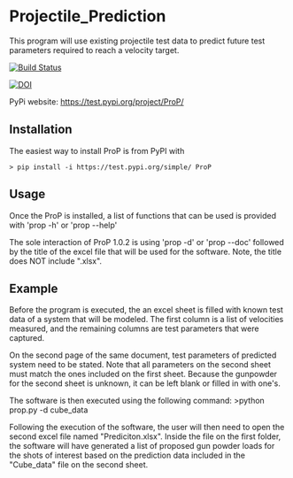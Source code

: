 # Projectile_Prediction

This program will use existing projectile test data to predict future test parameters required to reach a velocity target.

[![Build Status](https://travis-ci.org/coeyl/Projectile_Prediction.svg?branch=master)](https://travis-ci.org/coeyl/Projectile_Prediction)

[![DOI](https://zenodo.org/badge/181944492.svg)](https://zenodo.org/badge/latestdoi/181944492)

PyPi website:
https://test.pypi.org/project/ProP/

## Installation

The easiest way to install ProP is from PyPI with

    > pip install -i https://test.pypi.org/simple/ ProP


## Usage
Once the ProP is installed, a list of functions that can be used is provided with 'prop -h' or 'prop --help'

The sole interaction of ProP 1.0.2 is using 'prop -d' or 'prop --doc' followed by the title of the excel file
that will be used for the software. Note, the title does NOT include ".xlsx".

## Example
Before the program is executed, the an excel sheet is filled with known test data of a system that will be
modeled. The first column is a list of velocities measured, and the remaining columns are test parameters
that were captured.

On the second page of the same document, test parameters of predicted system need to be stated. Note that
all parameters on the second sheet must match the ones included on the first sheet. Because the gunpowder
for the second sheet is unknown, it can be left blank or filled in with one's.

The software is then executed using the following command:
    >python prop.py -d cube_data

Following the execution of the software, the user will then need to open the second excel file named "Prediciton.xlsx".
Inside the file on the first folder, the software will have generated a list of proposed gun powder loads for the shots of interest based on
the prediction data included in the "Cube_data" file on the second sheet.
